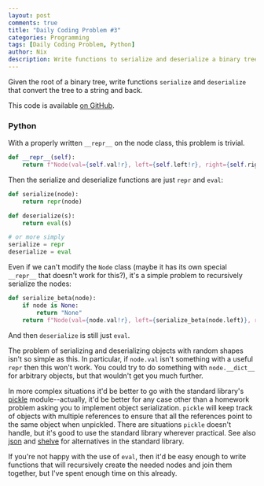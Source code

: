```yaml
---
layout: post
comments: true
title: "Daily Coding Problem #3"
categories: Programming
tags: [Daily Coding Problem, Python]
author: Nix
description: Write functions to serialize and deserialize a binary tree.
---
```


Given the root of a binary tree, write functions `serialize` and `deserialize`
that convert the tree to a string and back.

This code is available [on GitHub](https://github.com/PedestalNix/polyglot/blob/master/daily-coding-problem/problem-003/problem_003.py).

### Python

With a properly written `__repr__` on the node class, this problem is trivial.

```python
def __repr__(self):
    return f"Node(val={self.val!r}, left={self.left!r}, right={self.right!r})"
```

Then the serialize and deserialize functions are just `repr` and `eval`:

```python
def serialize(node):
    return repr(node)

def deserialize(s):
    return eval(s)

# or more simply
serialize = repr
deserialize = eval
```

Even if we can't modify the `Node` class (maybe it has its own special
`__repr__` that doesn't work for this?), it's a simple problem to recursively
serialize the nodes:

```python
def serialize_beta(node):
    if node is None:
        return "None"
    return f"Node(val={node.val!r}, left={serialize_beta(node.left)}, right={serialize_beta(node.right)})"
```

And then `deserialize` is still just `eval`.

The problem of serializing and deserializing objects with random shapes isn't so
simple as this. In particular, if `node.val` isn't something with a useful
`repr` then this won't work. You could try to do something with `node.__dict__`
for arbitrary objects, but that wouldn't get you much further.

In more complex situations it'd be better to go with the standard library's
[pickle] module--actually, it'd be better for any case other than a homework
problem asking you to implement object serialization. `pickle` will keep track
of objects with multiple references to ensure that all the references point to
the same object when unpickled. There are situations `pickle` doesn't handle,
but it's good to use the standard library wherever practical. See also [json]
and [shelve] for alternatives in the standard library.

If you're not happy with the use of `eval`, then it'd be easy enough to write
functions that will recursively create the needed nodes and join them together,
but I've spent enough time on this already.

[pickle]: https://docs.python.org/3/library/pickle.html
[json]: https://docs.python.org/3/library/json.html
[shelve]: https://docs.python.org/3/library/shelve.html
